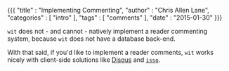 {{{
"title"      : "Implementing Commenting",
"author"     : "Chris Allen Lane",
"categories" : [ "intro" ],
"tags"       : [ "comments" ],
"date"       : "2015-01-30"
}}}

`wit` does not - and cannot - natively implement a reader commenting system,
because `wit` does not have a database back-end.

With that said, if you'd like to implement a reader comments, `wit` works
nicely with client-side solutions like [Disqus][] and [`isso`][isso].

[Disqus]: https://disqus.com/
[isso]: https://github.com/posativ/isso
